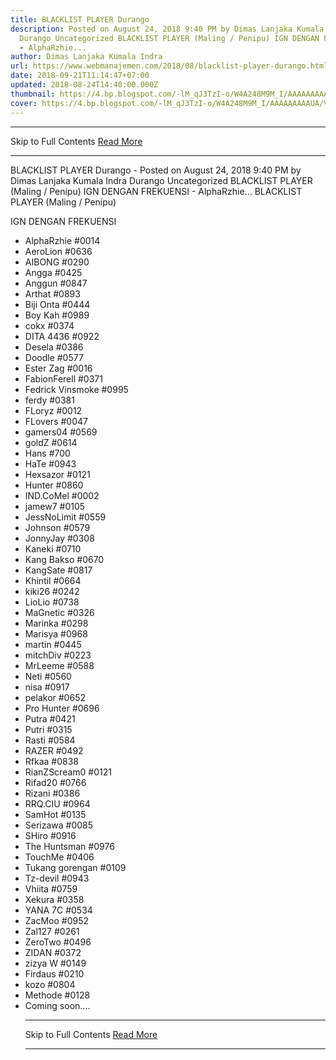 ```yaml
---
title: BLACKLIST PLAYER Durango
description: Posted on August 24, 2018 9:40 PM by Dimas Lanjaka Kumala Indra
  Durango Uncategorized BLACKLIST PLAYER (Maling / Penipu) IGN DENGAN FREKUENSI
  - AlphaRzhie...
author: Dimas Lanjaka Kumala Indra
url: https://www.webmanajemen.com/2018/08/blacklist-player-durango.html
date: 2018-09-21T11:14:47+07:00
updated: 2018-08-24T14:40:00.000Z
thumbnail: https://4.bp.blogspot.com/-lM_qJ3TzI-o/W4A248M9M_I/AAAAAAAAAUA/VwfMomHV9R07ECo_Z7zC1dLgP2gPtxc0ACLcBGAs/s1600/blacklist-rubber-stamp-clip-art-vector_csp42894667.jpg
cover: https://4.bp.blogspot.com/-lM_qJ3TzI-o/W4A248M9M_I/AAAAAAAAAUA/VwfMomHV9R07ECo_Z7zC1dLgP2gPtxc0ACLcBGAs/s1600/blacklist-rubber-stamp-clip-art-vector_csp42894667.jpg
---
```


<hr/> Skip to Full Contents <a href="https://www.webmanajemen.com/2018/08/blacklist-player-durango.html" rel="follow" class="button" id="read-more">Read More</a> <hr/> BLACKLIST PLAYER Durango - Posted on August 24, 2018 9:40 PM by Dimas Lanjaka Kumala Indra Durango Uncategorized BLACKLIST PLAYER (Maling / Penipu) IGN DENGAN FREKUENSI - AlphaRzhie... BLACKLIST PLAYER (Maling / Penipu)


IGN DENGAN FREKUENSI
- AlphaRzhie #0014
- AeroLion #0636
- AIBONG #0290
- Angga #0425
- Anggun #0847
- Arthat #0893
- Biji Onta #0444
- Boy Kah #0989
- cokx #0374
- DITA 4436 #0922
- Desela #0386
- Doodle #0577
- Ester Zag #0016
- FabionFerell #0371
- Fedrick Vinsmoke #0995
- ferdy #0381
- FLoryz #0012
- FLovers #0047
- gamers04 #0569
- goldZ #0614
- Hans #700
- HaTe #0943
- Hexsazor #0121
- Hunter #0860
- IND.CoMel #0002
- jamew7 #0105
- JessNoLimit #0559
- Johnson #0579
- JonnyJay #0308
- Kaneki #0710
- Kang Bakso #0670
- KangSate #0817
- Khintil #0664
- kiki26 #0242
- LioLio #0738
- MaGnetic #0326
- Marinka #0298
- Marisya #0968
- martin #0445
- mitchDiv #0223
- MrLeeme #0588
- Neti #0560
- nisa #0917
- pelakor #0652
- Pro Hunter #0696
- Putra #0421
- Putri #0315
- Rasti #0584
- RAZER #0492
- Rfkaa #0838
- RianZScream0 #0121
- Rifad20 #0766
- Rizani #0386
- RRQ.CIU #0964
- SamHot #0135
- Serizawa #0085
- SHiro #0916
- The Huntsman #0976
- TouchMe #0406
- Tukang gorengan #0109
- Tz-devil #0943
- Vhiita #0759
- Xekura #0358
- YANA 7C #0534
- ZacMoo #0952
- Zal127 #0261
- ZeroTwo #0496
- ZIDAN #0372
- zizya W #0149
- Firdaus #0210
- kozo #0804
- Methode #0128
- Coming soon.... <hr/> Skip to Full Contents <a href="https://www.webmanajemen.com/2018/08/blacklist-player-durango.html" rel="follow" class="button" id="read-more">Read More</a> <hr/>
